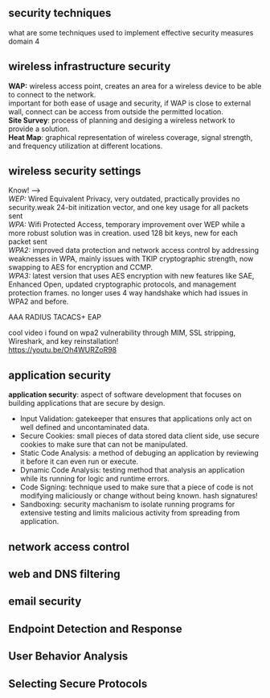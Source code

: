 ## security techniques ##
what are some techniques used to implement effective security measures <br>
domain 4
## wireless infrastructure security ##
__WAP:__ wireless access point, creates an area for a wireless device to be able to connect to the network. <br>
important for both ease of usage and security, if WAP is close to external wall, connect can be access from outside the permitted location. <br>
__Site Survey__: process of planning and desiging a wireless network to provide a solution. <br>
__Heat Map__: graphical representation of wireless coverage, signal strength, and frequency utilization at different locations. <br>
## wireless security settings ##
Know! --> <br>
*WEP:* Wired Equivalent Privacy, very outdated, practically provides no security.weak 24-bit initization vector, and one key usage for all packets sent <br>
*WPA:* Wifi Protected Access, temporary improvement over WEP while a more robust solution was in creation. used 128 bit keys, new for each packet sent <br>
*WPA2:* improved data protection and network access control by addressing weaknesses in WPA, mainly issues with TKIP cryptographic strength, now swapping to AES for encryption and CCMP. <br>
*WPA3:* latest version that uses AES encryption with new features like SAE, Enhanced Open, updated cryptographic protocols, and management protection frames. no longer uses 4 way handshake which had issues in WPA2 and before. <br>

AAA
RADIUS
TACACS+
EAP

cool video i found on wpa2 vulnerability through MIM, SSL stripping, Wireshark, and key reinstallation! <br>
https://youtu.be/Oh4WURZoR98
## application security ##
__application security__: aspect of software development that focuses on building applications that are secure by design. <br>
* Input Validation: gatekeeper that ensures that applications only act on well defined and uncontaminated data.
* Secure Cookies: small pieces of data stored data client side, use secure cookies to make sure that can not be manipulated.
* Static Code Analysis: a method of debuging an application by reviewing it before it can even run or execute.
* Dynamic Code Analysis: testing method that analysis an application while its running for logic and runtime errors.
* Code Signing: technique used to make sure that a piece of code is not modifying maliciously or change without being known. hash signatures!
* Sandboxing: security machanism to isolate running programs for extensive testing and limits malicious activity from spreading from application.
## network access control ##
## web and DNS filtering ##
## email security ##
## Endpoint Detection and Response ##
## User Behavior Analysis ##
## Selecting Secure Protocols ##